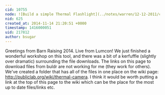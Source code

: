 ```yaml
---
cid: 10755
node: ![Build a simple Thermal Flashlight](../notes/warren/12-12-2011/circuit-diagram-simple-thermal-flashlight)
nid: 625
created_at: 2014-11-14 21:20:51 +0000
timestamp: 1416000051
uid: 217812
author: bsugar
---
```


Greetings from Barn Raising 2014.  Live from Lumcon!  We just finished a wonderful workshop on this tool, and there was a bit of a kerfuffle (slightly over dramatic) surrounding the file downloads.  The links on this page to download files from buldr are not working for me (they work for others).  We've created a folder that has all of the files in one place on the wiki page: http://publiclab.org/wiki/thermal-camera.  I think it would be worth putting a link at the top of this page to the wiki which can be the place for the most up to date files/links etc.